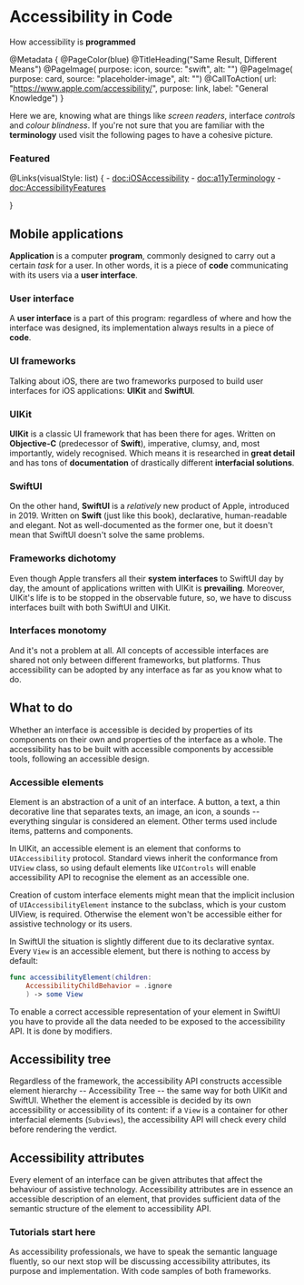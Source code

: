 # Accessibility in Code

How accessibility is **programmed** 

@Metadata {
    @PageColor(blue)
    @TitleHeading("Same Result, Different Means")
    @PageImage(
               purpose: icon, 
               source: "swift", 
               alt: "")
    @PageImage(
               purpose: card, 
               source: "placeholder-image", 
               alt: "")
    @CallToAction(
                url: "https://www.apple.com/accessibility/",
                purpose: link, 
                label: "General Knowledge")
}

Here we are, knowing what are things like *screen readers*, interface *controls* and *colour blindness*. If you're not sure that you are familiar with the **terminology** used visit the following pages to have a cohesive picture.

### Featured
@Links(visualStyle: list) {
    - <doc:iOSAccessibility>
    - <doc:a11yTerminology>
    - <doc:AccessibilityFeatures>
    
}

## Mobile applications
**Application** is a computer **program**, commonly designed to carry out a certain *task* for a user. In other words, it is a piece of **code** communicating with its users via a **user interface**. 

### User interface
A **user interface** is a part of this program: regardless of where and how the interface was designed, its implementation always results in a piece of **code**. 

### UI frameworks
Talking about iOS, there are two frameworks purposed to build user interfaces for iOS applications: **UIKit** and **SwiftUI**. 

### UIKit
**UIKit** is a classic UI framework that has been there for ages. Written on **Objective-C** (predecessor of **Swift**), imperative, clumsy, and, most importantly, widely recognised. Which means it is researched in **great detail** and has tons of **documentation** of drastically different **interfacial solutions**.

### SwiftUI
On the other hand, **SwiftUI** is a *relatively* new product of Apple, introduced in 2019. Written on **Swift** (just like this book), declarative, human-readable and elegant. Not as well-documented as the former one, but it doesn't mean that SwiftUI doesn't solve the same problems.

### Frameworks dichotomy
Even though Apple transfers all their **system interfaces** to SwiftUI day by day, the amount of applications written with UIKit is **prevailing**. Moreover, UIKit's life is to be stopped in the observable future, so, we have to discuss interfaces built with both SwiftUI and UIKit. 

### Interfaces monotomy
And it's not a problem at all. All concepts of accessible interfaces are shared not only between different frameworks, but platforms. Thus accessibility can be adopted by any interface as far as you know what to do.

## What to do

Whether an interface is accessible is decided by properties of its components on their own and properties of the interface as a whole. The accessibility has to be built with accessible components by accessible tools, following an accessible design. 

### Accessible elements 
Element is an abstraction of a unit of an interface. A button, a text, a thin decorative line that separates texts, an image, an icon, a sounds -- everything singular is considered an element. Other terms used include items, patterns and components. 

In UIKit, an accessible element is an element that conforms to `UIAccessibility` protocol. Standard views inherit the conformance from `UIView` class, so using default elements like `UIControls` will enable accessibility API to recognise the element as an accessible one. 

Creation of custom interface elements might mean that the implicit inclusion of `UIAccessibilityElement` instance to the subclass, which is your custom UIView, is required. Otherwise the element won't be accessible either for assistive technology or its users. 

In SwiftUI the situation is slightly different due to its declarative syntax. Every `View` is an accessible element, but there is nothing to access by default:

``` swift
func accessibilityElement(children:
    AccessibilityChildBehavior = .ignore
    ) -> some View
```

To enable a correct accessible representation of your element in SwiftUI you have to provide all the data needed to be exposed to the accessibility API. It is done by modifiers.

## Accessibility tree
Regardless of the framework, the accessibility API constructs accessible element hierarchy -- Accessibility Tree -- the same way for both UIKit and SwiftUI. Whether the element is accessible is decided by its own accessibility or accessibility of its content: if a `View` is a container for other interfacial elements (`Subviews`), the accessibility API will check every child before rendering the verdict.

## Accessibility attributes
Every element of an interface can be given attributes that affect the behaviour of assistive technology. Accessibility attributes are in essence an accessible description of an element, that provides sufficient data of the semantic structure of the element to accessibility API. 

### Tutorials start here
As accessibility professionals, we have to speak the semantic language fluently, so our next stop will be discussing accessibility attributes, its purpose and implementation. With code samples of both frameworks.
